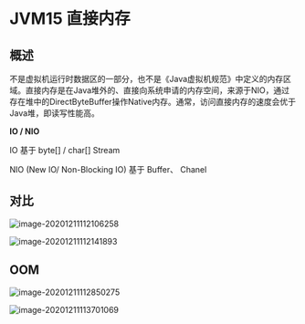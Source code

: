 # JVM15 直接内存



## 概述

不是虚拟机运行时数据区的一部分，也不是《Java虚拟机规范》中定义的内存区域。直接内存是在Java堆外的、直接向系统申请的内存空间，来源于NIO，通过存在堆中的DirectByteBuffer操作Native内存。通常，访问直接内存的速度会优于Java堆，即读写性能高。



**IO  /  NIO**

IO 基于  byte[] /  char[]   Stream

NIO (New IO/ Non-Blocking IO)  基于 Buffer、 Chanel



## 对比

![image-20201211112106258](C:\Users\Auraros\AppData\Roaming\Typora\typora-user-images\image-20201211112106258.png)

![image-20201211112141893](C:\Users\Auraros\AppData\Roaming\Typora\typora-user-images\image-20201211112141893.png)



## OOM

![image-20201211112850275](C:\Users\Auraros\AppData\Roaming\Typora\typora-user-images\image-20201211112850275.png)

![image-20201211113701069](C:\Users\Auraros\AppData\Roaming\Typora\typora-user-images\image-20201211113701069.png)